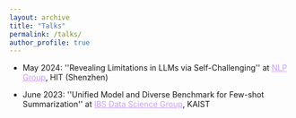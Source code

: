 ```yaml
---
layout: archive
title: "Talks"
permalink: /talks/
author_profile: true
---
```


* May 2024: ''Revealing Limitations in LLMs via Self-Challenging'' at <a href="http://cs.hitsz.edu.cn/index.htm" style="color: rgb(203, 157, 255);">NLP Group</a>, HIT (Shenzhen) 

* June 2023: ''Unified Model and Diverse Benchmark for Few-shot Summarization'' at <a href="https://ds.ibs.re.kr/" style="color: rgb(203, 157, 255);">IBS Data Science Group</a>, KAIST
